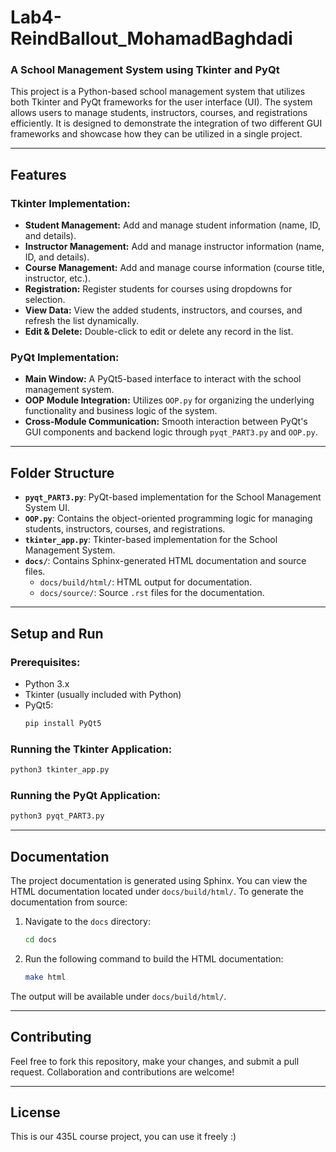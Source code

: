 
# Lab4-ReindBallout_MohamadBaghdadi

### A School Management System using Tkinter and PyQt

This project is a Python-based school management system that utilizes both Tkinter and PyQt frameworks for the user interface (UI). The system allows users to manage students, instructors, courses, and registrations efficiently. It is designed to demonstrate the integration of two different GUI frameworks and showcase how they can be utilized in a single project.

---

## Features

### Tkinter Implementation:
- **Student Management:** Add and manage student information (name, ID, and details).
- **Instructor Management:** Add and manage instructor information (name, ID, and details).
- **Course Management:** Add and manage course information (course title, instructor, etc.).
- **Registration:** Register students for courses using dropdowns for selection.
- **View Data:** View the added students, instructors, and courses, and refresh the list dynamically.
- **Edit & Delete:** Double-click to edit or delete any record in the list.

### PyQt Implementation:
- **Main Window:** A PyQt5-based interface to interact with the school management system.
- **OOP Module Integration:** Utilizes `OOP.py` for organizing the underlying functionality and business logic of the system.
- **Cross-Module Communication:** Smooth interaction between PyQt's GUI components and backend logic through `pyqt_PART3.py` and `OOP.py`.

---

## Folder Structure

- **`pyqt_PART3.py`**: PyQt-based implementation for the School Management System UI.
- **`OOP.py`**: Contains the object-oriented programming logic for managing students, instructors, courses, and registrations.
- **`tkinter_app.py`**: Tkinter-based implementation for the School Management System.
- **`docs/`**: Contains Sphinx-generated HTML documentation and source files.
  - `docs/build/html/`: HTML output for documentation.
  - `docs/source/`: Source `.rst` files for the documentation.
  
---

## Setup and Run

### Prerequisites:
- Python 3.x
- Tkinter (usually included with Python)
- PyQt5:
  ```bash
  pip install PyQt5
  ```

### Running the Tkinter Application:
```bash
python3 tkinter_app.py
```

### Running the PyQt Application:
```bash
python3 pyqt_PART3.py
```

---

## Documentation

The project documentation is generated using Sphinx. You can view the HTML documentation located under `docs/build/html/`. To generate the documentation from source:

1. Navigate to the `docs` directory:
   ```bash
   cd docs
   ```

2. Run the following command to build the HTML documentation:
   ```bash
   make html
   ```

The output will be available under `docs/build/html/`.

---

## Contributing

Feel free to fork this repository, make your changes, and submit a pull request. Collaboration and contributions are welcome!

---

## License

This is our 435L course project, you can use it freely :) 
